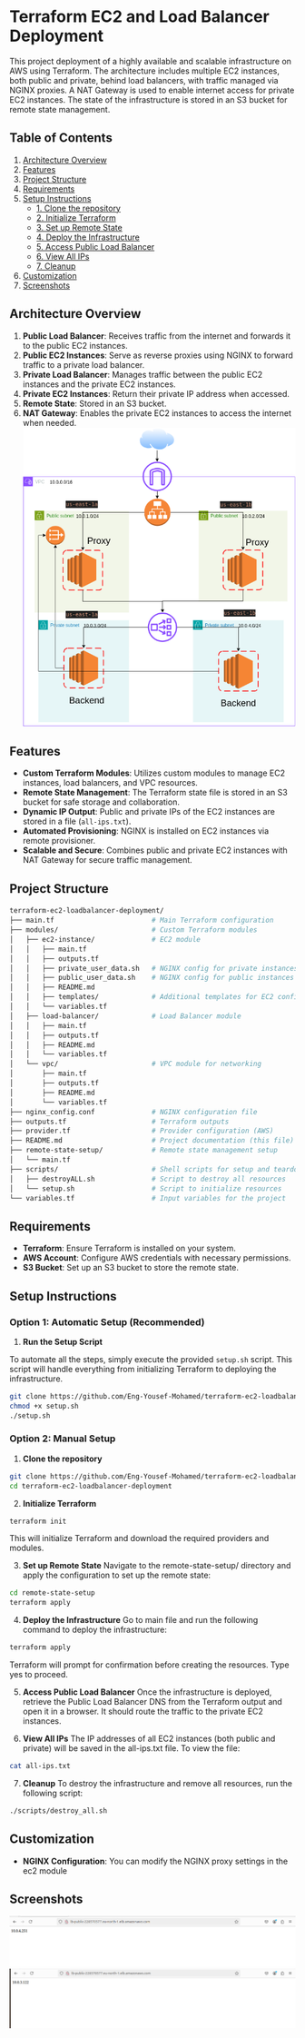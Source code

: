 # Terraform EC2 and Load Balancer Deployment

This project deployment of a highly available and scalable infrastructure on AWS using Terraform. The architecture includes multiple EC2 instances, both public and private, behind load balancers, with traffic managed via NGINX proxies. A NAT Gateway is used to enable internet access for private EC2 instances. The state of the infrastructure is stored in an S3 bucket for remote state management.

## Table of Contents

1. [Architecture Overview](#architecture-overview)
2. [Features](#features)
3. [Project Structure](#project-structure)
4. [Requirements](#requirements)
5. [Setup Instructions](#setup-instructions)
    - [1. Clone the repository](#1-clone-the-repository)
    - [2. Initialize Terraform](#2-initialize-terraform)
    - [3. Set up Remote State](#3-set-up-remote-state)
    - [4. Deploy the Infrastructure](#4-deploy-the-infrastructure)
    - [5. Access Public Load Balancer](#5-access-public-load-balancer)
    - [6. View All IPs](#6-view-all-ips)
    - [7. Cleanup](#7-cleanup)
6. [Customization](#customization)
7. [Screenshots](#screenshots)



## Architecture Overview

1. **Public Load Balancer**: Receives traffic from the internet and forwards it to the public EC2 instances.
2. **Public EC2 Instances**: Serve as reverse proxies using NGINX to forward traffic to a private load balancer.
3. **Private Load Balancer**: Manages traffic between the public EC2 instances and the private EC2 instances.
4. **Private EC2 Instances**: Return their private IP address when accessed.
5. **Remote State**: Stored in an S3 bucket.
6. **NAT Gateway**: Enables the private EC2 instances to access the internet when needed.
![](Screenshots/drawio.png)
## Features

- **Custom Terraform Modules**: Utilizes custom modules to manage EC2 instances, load balancers, and VPC resources.
- **Remote State Management**: The Terraform state file is stored in an S3 bucket for safe storage and collaboration.
- **Dynamic IP Output**: Public and private IPs of the EC2 instances are stored in a file (`all-ips.txt`).
- **Automated Provisioning**: NGINX is installed on EC2 instances via remote provisioner.
- **Scalable and Secure**: Combines public and private EC2 instances with NAT Gateway for secure traffic management.

## Project Structure

```bash
terraform-ec2-loadbalancer-deployment/
├── main.tf                        # Main Terraform configuration
├── modules/                       # Custom Terraform modules
│   ├── ec2-instance/              # EC2 module
│   │   ├── main.tf
│   │   ├── outputs.tf
│   │   ├── private_user_data.sh   # NGINX config for private instances
│   │   ├── public_user_data.sh    # NGINX config for public instances
│   │   ├── README.md
│   │   ├── templates/             # Additional templates for EC2 config
│   │   └── variables.tf
│   ├── load-balancer/             # Load Balancer module
│   │   ├── main.tf
│   │   ├── outputs.tf
│   │   ├── README.md
│   │   └── variables.tf
│   └── vpc/                       # VPC module for networking
│       ├── main.tf
│       ├── outputs.tf
│       ├── README.md
│       └── variables.tf
├── nginx_config.conf              # NGINX configuration file
├── outputs.tf                     # Terraform outputs
├── provider.tf                    # Provider configuration (AWS)
├── README.md                      # Project documentation (this file)
├── remote-state-setup/            # Remote state management setup
│   └── main.tf
├── scripts/                       # Shell scripts for setup and teardown
│   ├── destroyALL.sh              # Script to destroy all resources
│   └── setup.sh                   # Script to initialize resources
└── variables.tf                   # Input variables for the project
```
## Requirements
- **Terraform**: Ensure Terraform is installed on your system.
- **AWS Account**: Configure AWS credentials with necessary permissions.
- **S3 Bucket**: Set up an S3 bucket to store the remote state.

## Setup Instructions




### Option 1: Automatic Setup (Recommended)

1. **Run the Setup Script**

To automate all the steps, simply execute the provided `setup.sh` script. This script will handle everything from initializing Terraform to deploying the infrastructure.

```bash
git clone https://github.com/Eng-Yousef-Mohamed/terraform-ec2-loadbalancer-deployment.git
chmod +x setup.sh
./setup.sh
```

### Option 2: Manual Setup

1. **Clone the repository**
```bash
git clone https://github.com/Eng-Yousef-Mohamed/terraform-ec2-loadbalancer-deployment.git
cd terraform-ec2-loadbalancer-deployment
```

2. **Initialize Terraform**
 
```bash
terraform init 
```
This will initialize Terraform and download the required providers and modules.

3. **Set up Remote State**
Navigate to the remote-state-setup/ directory and apply the configuration to set up the remote state:

```bash
cd remote-state-setup
terraform apply
```
4. **Deploy the Infrastructure**
Go to main file and run the following command to deploy the infrastructure:

```bash
terraform apply
```
 Terraform will prompt for confirmation before creating the resources. Type yes to proceed.

5. **Access Public Load Balancer**
Once the infrastructure is deployed, retrieve the Public Load Balancer DNS from the Terraform output and open it in a browser. It should route the traffic to the private EC2 instances.

6. **View All IPs**
The IP addresses of all EC2 instances (both public and private) will be saved in the all-ips.txt file. To view the file:

```bash
cat all-ips.txt
```
7. **Cleanup**
To destroy the infrastructure and remove all resources, run the following script:

```bash
./scripts/destroy_all.sh
```
## Customization 
- **NGINX Configuration**: You can modify the NGINX proxy settings in the ec2 module
## Screenshots
![](Screenshots/1.png)
![](Screenshots/2.png)
